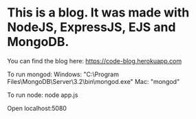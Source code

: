 # This is a blog. It was made with NodeJS, ExpressJS, EJS and MongoDB.

You can find the blog here: https://code-blog.herokuapp.com

To run mongod:
Windows: "C:\Program Files\MongoDB\Server\3.2\bin\mongod.exe"
Mac: "mongod"

To run node: node app.js

Open localhost:5080
